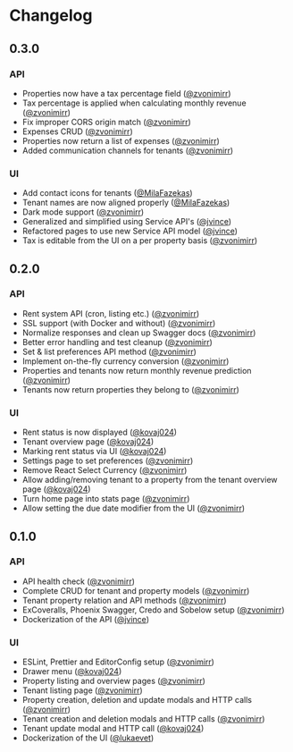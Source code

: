 # Changelog

## 0.3.0
### API
- Properties now have a tax percentage field ([@zvonimirr](https://github.com/zvonimirr))
- Tax percentage is applied when calculating monthly revenue ([@zvonimirr](https://github.com/zvonimirr))
- Fix improper CORS origin match ([@zvonimirr](https://github.com/zvonimirr))
- Expenses CRUD ([@zvonimirr](https://github.com/zvonimirr))
- Properties now return a list of expenses ([@zvonimirr](https://github.com/zvonimirr))
- Added communication channels for tenants ([@zvonimirr](https://github.com/zvonimirr))

### UI
- Add contact icons for tenants ([@MilaFazekas](https://github.com/MilaFazekas))
- Tenant names are now aligned properly ([@MilaFazekas](https://github.com/MilaFazekas))
- Dark mode support ([@zvonimirr](https://github.com/zvonimirr))
- Generalized and simplified using Service API's ([@jvince](https://github.com/jvince))
- Refactored pages to use new Service API model ([@jvince](https://github.com/jvince))
- Tax is editable from the UI on a per property basis ([@zvonimirr](https://github.com/zvonimirr))

## 0.2.0
### API
- Rent system API (cron, listing etc.) ([@zvonimirr](https://github.com/zvonimirr))
- SSL support (with Docker and without) ([@zvonimirr](https://github.com/zvonimirr))
- Normalize responses and clean up Swagger docs ([@zvonimirr](https://github.com/zvonimirr))
- Better error handling and test cleanup ([@zvonimirr](https://github.com/zvonimirr))
- Set & list preferences API method ([@zvonimirr](https://github.com/zvonimirr))
- Implement on-the-fly currency conversion ([@zvonimirr](https://github.com/zvonimirr))
- Properties and tenants now return monthly revenue prediction ([@zvonimirr](https://github.com/zvonimirr))
- Tenants now return properties they belong to ([@zvonimirr](https://github.com/zvonimirr))

### UI
- Rent status is now displayed ([@kovaj024](https://github.com/kovaj024))
- Tenant overview page ([@kovaj024](https://github.com/kovaj024))
- Marking rent status via UI ([@kovaj024](https://github.com/kovaj024))
- Settings page to set preferences ([@zvonimirr](https://github.com/zvonimirr))
- Remove React Select Currency ([@zvonimirr](https://github.com/zvonimirr))
- Allow adding/removing tenant to a property from the tenant overview page ([@kovaj024](https://github.com/kovaj024))
- Turn home page into stats page ([@zvonimirr](https://github.com/zvonimirr))
- Allow setting the due date modifier from the UI ([@zvonimirr](https://github.com/zvonimirr))

## 0.1.0

### API
- API health check ([@zvonimirr](https://github.com/zvonimirr))
- Complete CRUD for tenant and property models ([@zvonimirr](https://github.com/zvonimirr))
- Tenant property relation and API methods ([@zvonimirr](https://github.com/zvonimirr))
- ExCoveralls, Phoenix Swagger, Credo and Sobelow setup ([@zvonimirr](https://github.com/zvonimirr))
- Dockerization of the API ([@jvince](https://github.com/jvince))

### UI
- ESLint, Prettier and EditorConfig setup ([@zvonimirr](https://github.com/zvonimirr))
- Drawer menu ([@kovaj024](https://github.com/kovaj024))
- Property listing and overview pages ([@zvonimirr](https://github.com/zvonimirr))
- Tenant listing page ([@zvonimirr](https://github.com/zvonimirr))
- Property creation, deletion and update modals and HTTP calls ([@zvonimirr](https://github.com/zvonimirr))
- Tenant creation and deletion modals and HTTP calls ([@zvonimirr](https://github.com/zvonimirr))
- Tenant update modal and HTTP call ([@kovaj024](https://github.com/kovaj024))
- Dockerization of the UI ([@lukaevet](https://github.com/lukaevet))
